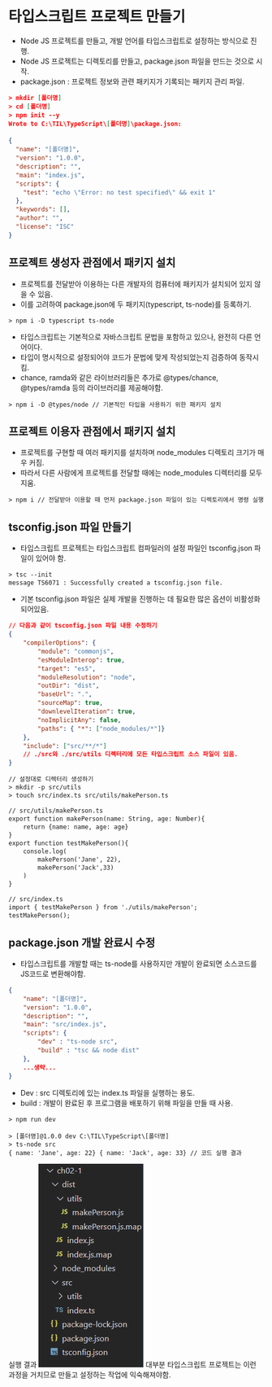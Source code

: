 # 타입스크립트 프로젝트 만들기

- Node JS 프로젝트를 만들고, 개발 언어를 타입스크립트로 설정하는 방식으로 진행.
- Node JS 프로젝트는 디렉토리를 만들고, package.json 파일을 만드는 것으로 시작.
- package.json : 프로젝트 정보와 관련 패키지가 기록되는 패키지 관리 파일.

```json
> mkdir [폴더명]
> cd [폴더명]
> npm init --y
Wrote to C:\TIL\TypeScript\[폴더명]\package.json:

{
  "name": "[폴더명]",
  "version": "1.0.0",
  "description": "",
  "main": "index.js",
  "scripts": {
    "test": "echo \"Error: no test specified\" && exit 1"
  },
  "keywords": [],
  "author": "",
  "license": "ISC"
}
```

## 프로젝트 생성자 관점에서 패키지 설치

- 프로젝트를 전달받아 이용하는 다른 개발자의 컴퓨터에 패키지가 설치되어 있지 않을 수 있음.
- 이를 고려하여 package.json에 두 패키지(typescript, ts-node)를 등록하기.
```TS
> npm i -D typescript ts-node
```
- 타입스크립트는 기본적으로 자바스크립트 문법을 포함하고 있으나, 완전히 다른 언어이다.
- 타입이 명시적으로 설정되어야 코드가 문법에 맞게 작성되었는지 검증하여 동작시킴.
- chance, ramda와 같은 라이브러리들은 추가로 @types/chance, @types/ramda 등의 라이브러리를 제공해야함.
```TS
> npm i -D @types/node // 기본적인 타입을 사용하기 위한 패키지 설치
```

## 프로젝트 이용자 관점에서 패키지 설치
- 프로젝트를 구현할 때 여러 패키지를 설치하며 node_modules 디렉토리 크기가 매우 커짐.
- 따라서 다른 사람에게 프로젝트를 전달할 때에는 node_modules 디렉터리를 모두 지움.
```TS
> npm i // 전달받아 이용할 때 먼저 package.json 파일이 있는 디렉토리에서 명령 실행
```

## tsconfig.json 파일 만들기
- 타입스크립트 프로젝트는 타입스크립트 컴파일러의 설정 파일인 tsconfig.json 파일이 있어야 함.
```
> tsc --init
message TS6071 : Successfully created a tsconfig.json file.
```
- 기본 tsconfig.json 파일은 실제 개발을 진행하는 데 필요한 많은 옵션이 비활성화 되어있음.
```json
// 다음과 같이 tsconfig.json 파일 내용 수정하기
{
    "compilerOptions": {
        "module": "commonjs",
        "esModuleInterop": true,
        "target": "es5",
        "moduleResolution": "node",
        "outDir": "dist",
        "baseUrl": ".",
        "sourceMap": true,
        "downlevelIteration": true,
        "noImplicitAny": false,
        "paths": { "*": ["node_modules/*"]}
    },
    "include": ["src/**/*"] 
    // ./src와 ./src/utils 디렉터리에 모든 타입스크립트 소스 파일이 있음.
}
```
```TS
// 설정대로 디렉터리 생성하기
> mkdir -p src/utils
> touch src/index.ts src/utils/makePerson.ts
```
```TS
// src/utils/makePerson.ts
export function makePerson(name: String, age: Number){
    return {name: name, age: age}
}
export function testMakePerson(){
    console.log(
        makePerson('Jane', 22),
        makePerson('Jack',33)
    )
}
```
```TS
// src/index.ts
import { testMakePerson } from './utils/makePerson';
testMakePerson();
```

## package.json 개발 완료시 수정
- 타입스크립트를 개발할 때는 ts-node를 사용하지만 개발이 완료되면 소스코드를 JS코드로 변환해야함.

```json
{
    "name": "[폴더명]",
    "version": "1.0.0",
    "description": "",
    "main": "src/index.js",
    "scripts": {
        "dev" : "ts-node src",
        "build" : "tsc && node dist"
    }, 
    ...생략...
}
```
- Dev : src 디렉토리에 있는 index.ts 파일을 실행하는 용도.
- build : 개발이 완료된 후 프로그램을 배포하기 위해 파일을 만들 때 사용.
```TS
> npm run dev

> [폴더명]@1.0.0 dev C:\TIL\TypeScript\[폴더명]
> ts-node src
{ name: 'Jane', age: 22} { name: 'Jack', age: 33} // 코드 실행 결과 
```
실행 결과
<img src="../img/typeScriptRun.png">
대부분 타입스크립트 프로젝트는 이런 과정을 거치므로 만들고 설정하는 작업에 익숙해져야함.